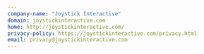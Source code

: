 ```yaml
---
company-name: "Joystick Interactive"
domain: joystickinteractive.com
home: http://joystickinteractive.com/
privacy-policy: https://joystickinteractive.com/privacy.html
email: privacy@joystickinteractive.com
---
```




